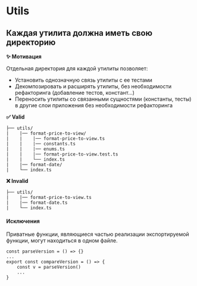 # Utils

## Каждая утилита должна иметь свою директорию

**✨ Мотивация**

Отдельная директория для каждой утилиты позволяет:

- Установить однозначную связь утилиты с ее тестами
- Декомпозировать и расширять утилиты, без необходимости рефакторинга (добавление тестов, констант...)
- Переносить утилиты со связанными сущностями (константы, тесты) в другие слои приложения без необходимости рефакторинга

**✅ Valid**

```
├── utils/
|    |── format-price-to-view/
|    |    |── format-price-to-view.ts
|    |    |── constants.ts
|    |    |── enums.ts
|    |    |── format-price-to-view.test.ts
|    |    └── index.ts
|    |── format-date/
|    └── index.ts
```

**❌ Invalid**

```
├── utils/
|    |── format-price-to-view.ts
|    |── format-date.ts
|    └── index.ts
```

#### Исключения

Приватные функции, являющиеся частью реализации экспортируемой функции, могут находиться в одном файле.

```
const parseVersion = () => {}
...
export const compareVersion = () => {
    const v = parseVersion()
    ...
}
```

